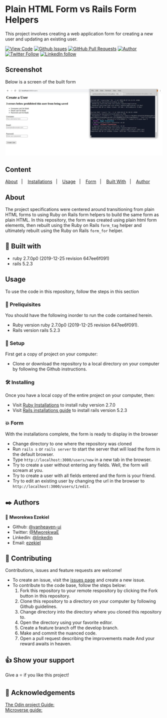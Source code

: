 # Plain HTML Form vs Rails Form Helpers

This project involves creating a web application form for creating a new user and updating an existing user. 
  
[![View Code](https://img.shields.io/badge/View%20-Code-green)](https://github.com/vanheaven-ui/micro-reddit)
[![Github Issues](https://img.shields.io/badge/GitHub-Issues-orange)](https://github.com/vanheaven-ui/micro-reddit/issues)
[![GitHub Pull Requests](https://img.shields.io/badge/GitHub-Pull%20Requests-blue)](https://github.com/vanheaven-ui/micro-reddit/pulls)
[![Author](https://img.shields.io/badge/Github-Author-black)](https://github.com/vanheaven-ui)
[![Twitter Follow](https://img.shields.io/badge/Twitter-Ezekiel-%231DA1F2)](https://twitter.com/MworekwaE)
[![LinkedIn follow](https://img.shields.io/badge/LinkedIn-Ezekiel-%232867B2)](https://www.linkedin.com/in/vanheaven/)

## Screenshot

Below is a screen of the built form 

<img src='/app/assets/images/screenshot.png' alt='Rails_form'>

## Content

<a text-align="center" href="#about">About</a>&nbsp;&nbsp;&nbsp;|&nbsp;&nbsp;&nbsp;
<a href="#ins">Installations</a>&nbsp;&nbsp;&nbsp;|&nbsp;&nbsp;&nbsp;
<a href="#usage">Usage</a>&nbsp;&nbsp;&nbsp;|&nbsp;&nbsp;&nbsp;
<a href="#run">Form</a>&nbsp;&nbsp;&nbsp;|&nbsp;&nbsp;&nbsp;
<a href="#with">Built With</a>&nbsp;&nbsp;&nbsp;|&nbsp;&nbsp;&nbsp;
<a href="#author">Author</a>


## About <a name = "about"></a>
The project specifications were centered around transitioning from plain HTML forms to using Ruby on Rails form helpers to build the same form as plain HTML. In this repository, the form was created using plain html form elements, then rebuilt using the Ruby on Rails ``form_tag`` helper and ultimately rebuilt using the Ruby on Rails ``form_for`` helper. 

## 🔧 Built with<a name = "with"></a>

- ruby 2.7.0p0 (2019-12-25 revision 647ee6f091)
- rails 5.2.3

## Usage <a name = "usage"></a>
To use the code in this repository, follow the steps in this section

### 🔨 Preliquisites
 You should have the following inorder to run the code contained herein.
- Ruby version ruby 2.7.0p0 (2019-12-25 revision 647ee6f091). 
- Rails version rails 5.2.3

### 🔨 Setup
First get a copy of project on your computer:
- Clone or download the repository to a local directory on your computer by following the Github instructions.

### 🛠 Installing <a name = "ins"></a>
Once you have a local copy of the entire project on your computer, then:

- Visit [Ruby Installations](https://www.ruby-lang.org/en/documentation/installation/) to install ruby version  2.7.0
- Visit [Rails installations guide](https://guides.rubyonrails.org/v5.0/getting_started.html) to install rails version 5.2.3

### 💥 Form <a name = "run"></a>
With the installations complete, the form is ready to display in the browser

- Change directory to one where the repository was cloned 
- Run ``rails s`` or ``rails server`` to start the server that will load the form in the default browser.
- Type ``http://localhost:3000/users/new`` in a new tab in the browser.
- Try to create a user without entering any fields. Well, the form will scream at you.
- Try to create a user with all fields entered and the form is your friend.
- Try to edit an existing user by changing the url in the browser to ``http://localhost:3000/users/1/edit``.

## ✒️  Authors <a name = "author"></a>

👤 **Mworekwa Ezekiel**

- Github: [@vanheaven-ui](https://github.com/vanheaven-ui)
- Twitter: [@MworekwaE](https://twitter.com/MworekwaE)
- Linkedin: [@linkedin](https://www.linkedin.com/in/vanheaven/)
- Email: [ezekiel](mailto:vanheaven6@gmail.com)

## 🤝 Contributing

Contributions, issues and feature requests are welcome!

- To create an issue, visit the [issues page](https://github.com/vanheaven-ui/ruby-telegram-bot/issues) and create a new issue.
- To contribute to the code base, follow the steps below:
  1. Fork this repository to your remote respository by clicking the Fork button in this repository.
  2. Clone this repository to a directory on your computer by following Github guidelines.
  3. Change directory into the directory where you cloned this repository to.
  4. Open the directory using your favorite editor.
  5. Create a feature branch off the develop branch.
  5. Make and commit the nuanced code.
  6. Open a pull request describing the improvements made
And your reward awaits in heaven.


## 👍 Show your support

Give a ⭐️ if you like this project!

## :clap: Acknowledgements
[The Odin project Guide:](https://www.theodinproject.com/courses/ruby-on-rails/lessons/forms)<br />
[Microverse guide:](https://microverse.pathwright.com/library/fast-track-curriculum/69047/path/step/49722535)

